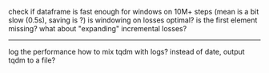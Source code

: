 check if dataframe is fast enough for windows on 10M+ steps (mean is a bit slow (0.5s), saving is ?)
is windowing on losses optimal? is the first element missing? what about "expanding"
incremental losses?

------------

log the performance
how to mix tqdm with logs?
instead of date, output tqdm to a file?

